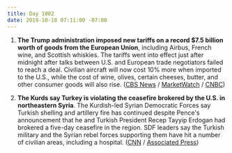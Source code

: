 ```yaml
---
title: Day 1002
date: 2019-10-18 07:11:00 -07:00
---
```


1. **The Trump administration imposed new tariffs on a record $7.5 billion worth of goods from the European Union**, including Airbus, French wine, and Scottish whiskies. The tariffs went into effect just after midnight after talks between U.S. and European trade negotiators failed to reach a deal. Civilian aircraft will now cost 10% more when imported to the U.S., while the cost of wine, olives, certain cheeses, butter, and other consumer goods will also rise. ([CBS News](https://www.cbsnews.com/news/us-tariffs-on-european-goods-airbus-planes-wine-cheese-whiskey-much-more-today-2019-10-18/) / [MarketWatch](https://www.marketwatch.com/story/us-confirms-tariffs-on-75-billion-in-eu-goods-will-take-effect-friday-2019-10-17) / [CNBC](https://www.cnbc.com/2019/10/16/trade-firms-in-europe-are-bracing-for-7point5-billion-in-us-tariffs.html))

2. **The Kurds say Turkey is violating the ceasefire brokered by the U.S. in northeastern Syria**. The Kurdish-led Syrian Democratic Forces say Turkish shelling and artillery fire has continued despite Pence's announcement that he and Turkish President Recep Tayyip Erdogan had brokered a five-day ceasefire in the region. SDF leaders say the Turkish military and the Syrian rebel forces supporting them have hit a number of civilian areas, including a hospital. ([CNN](https://www.cnn.com/2019/10/18/middleeast/syria-turkey-ceasefire-violations-intl/index.html) / [Associated Press](https://apnews.com/861d1b2de7c041afa84ad593a6bcefa5))